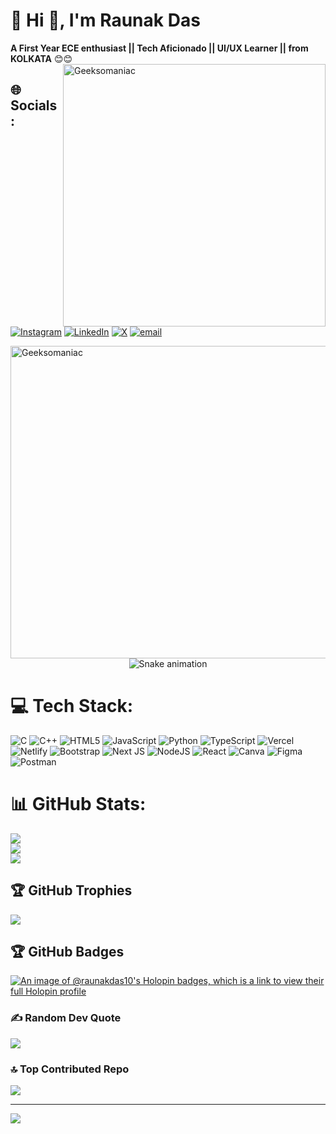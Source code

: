 # 💫 Hi 👋, I'm Raunak Das
**A First Year ECE enthusiast || Tech Aficionado || UI/UX Learner || from KOLKATA** 😊😊
<img align="right" alt="Geeksomaniac" width="420" src="[[https://images-wixmp-ed30a86b8c4ca887773594c2.wixmp.com/f/c83c004e-1370-4756-88e5-4071de797088/digaxn7-b52c9765-13ce-4034-b99d-f1a6b1030161.gif?token=eyJ0eXAiOiJKV1QiLCJhbGciOiJIUzI1NiJ9.eyJzdWIiOiJ1cm46YXBwOjdlMGQxODg5ODIyNjQzNzNhNWYwZDQxNWVhMGQyNmUwIiwiaXNzIjoidXJuOmFwcDo3ZTBkMTg4OTgyMjY0MzczYTVmMGQ0MTVlYTBkMjZlMCIsIm9iaiI6W1t7InBhdGgiOiJcL2ZcL2M4M2MwMDRlLTEzNzAtNDc1Ni04OGU1LTQwNzFkZTc5NzA4OFwvZGlnYXhuNy1iNTJjOTc2NS0xM2NlLTQwMzQtYjk5ZC1mMWE2YjEwMzAxNjEuZ2lmIn1dXSwiYXVkIjpbInVybjpzZXJ2aWNlOmZpbGUuZG93bmxvYWQiXX0.FoaDgitcpu_edwuaxVURu1dXsmow2djnal4VcSwghLw](https://pin.it/oxYxWS0jx)](https://pin.it/oxYxWS0jx)">

## 🌐 Socials:
[![Instagram](https://img.shields.io/badge/Instagram-%23E4405F.svg?logo=Instagram&logoColor=white)](https://instagram.com/_just.raunak10_) [![LinkedIn](https://img.shields.io/badge/LinkedIn-%230077B5.svg?logo=linkedin&logoColor=white)](https://linkedin.com/in/raunak-das-681428330) [![X](https://img.shields.io/badge/X-black.svg?logo=X&logoColor=white)](https://x.com/not_raunak10) [![email](https://img.shields.io/badge/Email-D14836?logo=gmail&logoColor=white)](mailto:raunak.msit.ece10@gmail.com) 

<img align="center" alt="Geeksomaniac" width="2800" height="500" src="https://media2.giphy.com/media/v1.Y2lkPTc5MGI3NjExYjRyM2hsNXVqbWFqZXZqaTF0ZXlzNTBucnl0aGdia3NtMTQyd2QzaCZlcD12MV9pbnRlcm5hbF9naWZfYnlfaWQmY3Q9Zw/U8wCBLhkjNknS/giphy.gif">


<!-- Snake Game Repo View -->

<div align="center">
  <img src="https://profile-readme-generator.com/assets/snake.svg" alt="Snake animation" />
</div>


# 💻 Tech Stack:
![C](https://img.shields.io/badge/c-%2300599C.svg?style=plastic&logo=c&logoColor=white) ![C++](https://img.shields.io/badge/c++-%2300599C.svg?style=plastic&logo=c%2B%2B&logoColor=white) ![HTML5](https://img.shields.io/badge/html5-%23E34F26.svg?style=plastic&logo=html5&logoColor=white) ![JavaScript](https://img.shields.io/badge/javascript-%23323330.svg?style=plastic&logo=javascript&logoColor=%23F7DF1E) ![Python](https://img.shields.io/badge/python-3670A0?style=plastic&logo=python&logoColor=ffdd54) ![TypeScript](https://img.shields.io/badge/typescript-%23007ACC.svg?style=plastic&logo=typescript&logoColor=white) ![Vercel](https://img.shields.io/badge/vercel-%23000000.svg?style=plastic&logo=vercel&logoColor=white) ![Netlify](https://img.shields.io/badge/netlify-%23000000.svg?style=plastic&logo=netlify&logoColor=#00C7B7) ![Bootstrap](https://img.shields.io/badge/bootstrap-%238511FA.svg?style=plastic&logo=bootstrap&logoColor=white) ![Next JS](https://img.shields.io/badge/Next-black?style=plastic&logo=next.js&logoColor=white) ![NodeJS](https://img.shields.io/badge/node.js-6DA55F?style=plastic&logo=node.js&logoColor=white) ![React](https://img.shields.io/badge/react-%2320232a.svg?style=plastic&logo=react&logoColor=%2361DAFB) ![Canva](https://img.shields.io/badge/Canva-%2300C4CC.svg?style=plastic&logo=Canva&logoColor=white) ![Figma](https://img.shields.io/badge/figma-%23F24E1E.svg?style=plastic&logo=figma&logoColor=white) ![Postman](https://img.shields.io/badge/Postman-FF6C37?style=plastic&logo=postman&logoColor=white)
# 📊 GitHub Stats:
![](https://github-readme-stats.vercel.app/api?username=RaunakDas10&theme=one_dark_pro&hide_border=false&include_all_commits=true&count_private=true)<br/>
![](https://nirzak-streak-stats.vercel.app/?user=RaunakDas10&theme=one_dark_pro&hide_border=false)<br/>
![](https://github-readme-stats.vercel.app/api/top-langs/?username=RaunakDas10&theme=one_dark_pro&hide_border=false&include_all_commits=true&count_private=true&layout=compact)

## 🏆 GitHub Trophies
![](https://github-profile-trophy.vercel.app/?username=RaunakDas10&theme=radical&no-frame=false&no-bg=true&margin-w=4)

## 🏆 GitHub Badges
[![An image of @raunakdas10's Holopin badges, which is a link to view their full Holopin profile](https://holopin.me/raunakdas10)](https://holopin.io/@raunakdas10)

### ✍️ Random Dev Quote
![](https://quotes-github-readme.vercel.app/api?type=horizontal&theme=radical)

### 🔝 Top Contributed Repo
![](https://github-contributor-stats.vercel.app/api?username=RaunakDas10&limit=5&theme=dark&combine_all_yearly_contributions=true)

---
[![](https://visitcount.itsvg.in/api?id=RaunakDas10&icon=0&color=5)](https://visitcount.itsvg.in)

<!-- Proudly created with GPRM ( https://gprm.itsvg.in ) -->
